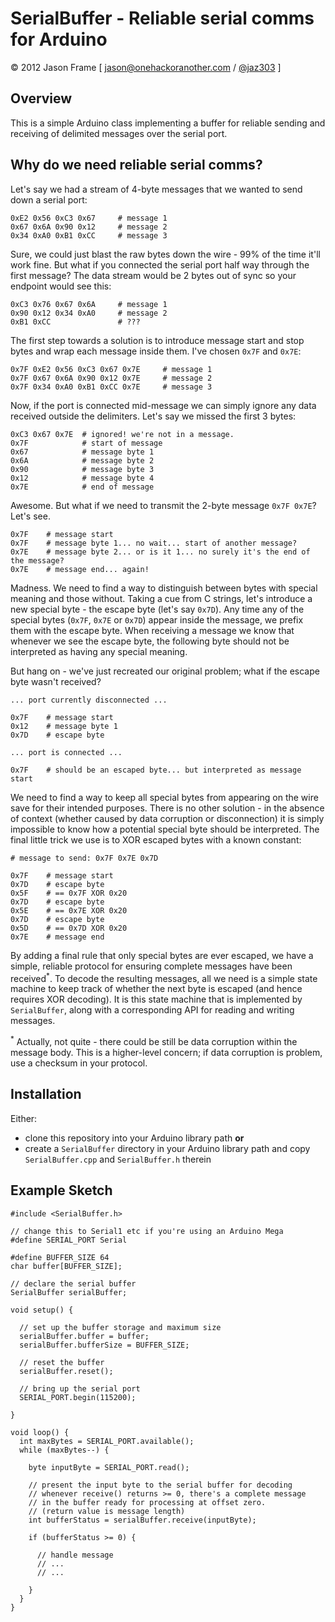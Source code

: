 # SerialBuffer - Reliable serial comms for Arduino

&copy; 2012 Jason Frame [ [jason@onehackoranother.com](mailto:jason@onehackoranother.com) / [@jaz303](http://twitter.com/jaz303) ]

## Overview

This is a simple Arduino class implementing a buffer for reliable sending and receiving of delimited messages over the serial port.

## Why do we need reliable serial comms?

Let's say we had a stream of 4-byte messages that we wanted to send down a serial port:

    0xE2 0x56 0xC3 0x67     # message 1
    0x67 0x6A 0x90 0x12     # message 2
    0x34 0xA0 0xB1 0xCC     # message 3
    
Sure, we could just blast the raw bytes down the wire - 99% of the time it'll work fine. But what if you connected the serial port half way through the first message? The data stream would be 2 bytes out of sync so your endpoint would see this:

    0xC3 0x76 0x67 0x6A     # message 1
    0x90 0x12 0x34 0xA0     # message 2
    0xB1 0xCC               # ???

The first step towards a solution is to introduce message start and stop bytes and wrap each message inside them. I've chosen `0x7F` and `0x7E`:

    0x7F 0xE2 0x56 0xC3 0x67 0x7E     # message 1
    0x7F 0x67 0x6A 0x90 0x12 0x7E     # message 2
    0x7F 0x34 0xA0 0xB1 0xCC 0x7E     # message 3
    
Now, if the port is connected mid-message we can simply ignore any data received outside the delimiters. Let's say we missed the first 3 bytes:

    0xC3 0x67 0x7E  # ignored! we're not in a message.
    0x7F            # start of message
    0x67            # message byte 1
    0x6A            # message byte 2
    0x90            # message byte 3
    0x12            # message byte 4
    0x7E            # end of message

Awesome. But what if we need to transmit the 2-byte message `0x7F 0x7E`? Let's see.

    0x7F    # message start
    0x7F    # message byte 1... no wait... start of another message?
    0x7E    # message byte 2... or is it 1... no surely it's the end of the message?
    0x7E    # message end... again!

Madness. We need to find a way to distinguish between bytes with special meaning and those without. Taking a cue from C strings, let's introduce a new special byte - the escape byte (let's say `0x7D`). Any time any of the special bytes (`0x7F`, `0x7E` or `0x7D`) appear inside the message, we prefix them with the escape byte. When receiving a message we know that whenever we see the escape byte, the following byte should not be interpreted as having any special meaning.

But hang on - we've just recreated our original problem; what if the escape byte wasn't received?

    ... port currently disconnected ...
    
    0x7F    # message start
    0x12    # message byte 1
    0x7D    # escape byte

    ... port is connected ...

    0x7F    # should be an escaped byte... but interpreted as message start

We need to find a way to keep all special bytes from appearing on the wire save for their intended purposes. There is no other solution - in the absence of context (whether caused by data corruption or disconnection) it is simply impossible to know how a potential special byte should be interpreted. The final little trick we use is to XOR escaped bytes with a known constant:

    # message to send: 0x7F 0x7E 0x7D

    0x7F    # message start
    0x7D    # escape byte
    0x5F    # == 0x7F XOR 0x20
    0x7D    # escape byte
    0x5E    # == 0x7E XOR 0x20
    0x7D    # escape byte
    0x5D    # == 0x7D XOR 0x20
    0x7E    # message end
    
By adding a final rule that only special bytes are ever escaped, we have a simple, reliable protocol for ensuring complete messages have been received<sup>*</sup>. To decode the resulting messages, all we need is a simple state machine to keep track of whether the next byte is escaped (and hence requires XOR decoding). It is this state machine that is implemented by `SerialBuffer`, along with a corresponding API for reading and writing messages.

<sup>*</sup> Actually, not quite - there could be still be data corruption within the message body. This is a higher-level concern; if data corruption is problem, use a checksum in your protocol.
    
## Installation

Either:
    
  * clone this repository into your Arduino library path __or__
  * create a `SerialBuffer` directory in your Arduino library path and copy `SerialBuffer.cpp` and `SerialBuffer.h` therein

## Example Sketch

    #include <SerialBuffer.h>

    // change this to Serial1 etc if you're using an Arduino Mega
    #define SERIAL_PORT Serial

    #define BUFFER_SIZE 64
    char buffer[BUFFER_SIZE];

    // declare the serial buffer
    SerialBuffer serialBuffer;

    void setup() {
  
      // set up the buffer storage and maximum size
      serialBuffer.buffer = buffer;
      serialBuffer.bufferSize = BUFFER_SIZE;
  
      // reset the buffer
      serialBuffer.reset();
  
      // bring up the serial port
      SERIAL_PORT.begin(115200);
  
    }

    void loop() {
      int maxBytes = SERIAL_PORT.available();
      while (maxBytes--) {
    
        byte inputByte = SERIAL_PORT.read();
    
        // present the input byte to the serial buffer for decoding
        // whenever receive() returns >= 0, there's a complete message
        // in the buffer ready for processing at offset zero.
        // (return value is message length)
        int bufferStatus = serialBuffer.receive(inputByte);
    
        if (bufferStatus >= 0) {
      
          // handle message
          // ...
          // ...
    
        }
      }
    }